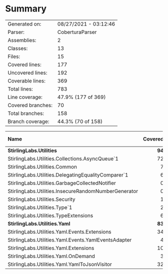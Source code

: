 ﻿# Summary
|||
|:---|:---|
| Generated on: | 08/27/2021 - 03:12:46 |
| Parser: | CoberturaParser |
| Assemblies: | 2 |
| Classes: | 13 |
| Files: | 15 |
| Covered lines: | 177 |
| Uncovered lines: | 192 |
| Coverable lines: | 369 |
| Total lines: | 783 |
| Line coverage: | 47.9% (177 of 369) |
| Covered branches: | 70 |
| Total branches: | 158 |
| Branch coverage: | 44.3% (70 of 158) |

|**Name**|**Covered**|**Uncovered**|**Coverable**|**Total**|**Line coverage**|**Covered**|**Total**|**Branch coverage**|
|:---|---:|---:|---:|---:|---:|---:|---:|---:|
|**StirlingLabs.Utilities**|**94**|**144**|**238**|**899**|**39.4%**|**33**|**100**|**33%**|
|StirlingLabs.Utilities.Collections.AsyncQueue`1|72|49|121|327|59.5%|28|52|53.8%|
|StirlingLabs.Utilities.Common|7|17|24|158|29.1%|2|6|33.3%|
|StirlingLabs.Utilities.DelegatingEqualityComparer`1|6|8|14|35|42.8%|1|8|12.5%|
|StirlingLabs.Utilities.GarbageCollectedNotifier|0|8|8|30|0%|0|6|0%|
|StirlingLabs.Utilities.InsecureRandomNumberGenerator|0|10|10|33|0%|0|4|0%|
|StirlingLabs.Utilities.Security|1|38|39|84|2.5%|0|20|0%|
|StirlingLabs.Utilities.Type`1|2|14|16|116|12.5%|0|0||
|StirlingLabs.Utilities.TypeExtensions|6|0|6|116|100%|2|4|50%|
|**StirlingLabs.Utilities.Yaml**|**83**|**48**|**131**|**0**|**63.3%**|**37**|**58**|**63.7%**|
|StirlingLabs.Utilities.Yaml.Events.Extensions|34|1|35|0|97.1%|21|22|95.4%|
|StirlingLabs.Utilities.Yaml.Events.YamlEventsAdapter|4|9|13|0|30.7%|0|0||
|StirlingLabs.Utilities.Yaml.Extensions|10|24|34|0|29.4%|2|14|14.2%|
|StirlingLabs.Utilities.Yaml.OnDemand|3|0|3|0|100%|0|0||
|StirlingLabs.Utilities.Yaml.YamlToJsonVisitor|32|14|46|0|69.5%|14|22|63.6%|

